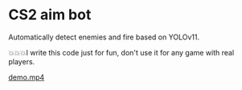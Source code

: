 # CS2 aim bot
Automatically detect enemies and fire based on YOLOv11.

💥💥💥I write this code just for fun, don't use it for any game with real players.

[demo.mp4](demo%2Fdemo.mp4)